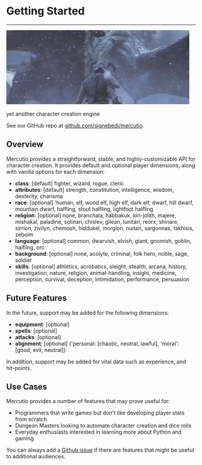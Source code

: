 # Getting Started 
---

![dragon gif](cropped.gif)

yet another character creation engine

See our GitHub repo at [github.com/signebedi/mercutio](https://github.com/signebedi/mercutio).

## Overview

Mercutio provides a straightforward, stable, and highly-customizable API for character creation. It provides default and optional player dimensions, along with vanilla options for each dimension:

- **class**: [default] fighter, wizard, rogue, cleric
- **attributes**: [default] strength, constitution, intelligence, wisdom, dexterity, charisma
- **race**: [optional] 'human, elf, wood elf, high elf, dark elf, dwarf, hill dwarf, mountain dwarf, halfling, stout halfling, lightfoot halfling
- **religion**: [optional] none, branchala, habbakuk, kiri-jolith, majere, mishakal, paladine, solinari, chislev, gilean, lunitari, reorx, shinare, sirrion, zivilyn, chemosh, hiddukel, morgion, nuitari, sargonnas, takhisis, zeboim
- **language**: [optional] common, dwarvish, elvish, giant, gnomish, goblin, halfling, orc
- **background**: [optional] none, acolyte, criminal, folk hero, noble, sage, soldier
- **skills**: [optional] athletics, acrobatics, sleight, stealth, arcana, history, investigation, nature, religion, animal-handling, insight, medicine, perception, survival, deception, intimidation, performance, persuasion

## Future Features

In the future, support may be added for the following dimensions:

- **equipment**: [optional]
- **spells**: [optional]
- **attacks**: [optional]
- **alignment**: [optional] {'personal: [chaotic, neutral, lawful], 'moral': [good, evil, neutral]}

In addition, support may be added for vital data such as experience, and hit-points.

## Use Cases

Mercutio provides a number of features that may prove useful for:

- Programmers that write games but don't like developing player stats from scratch
- Dungeon Masters looking to automate character creation and dice rolls
- Everyday enthusiasts interested in learning more about Python and gaming

You can always add a [Github issue](https://github.com/signebedi/mercutio/issues) if there are features that might be useful to additional audiences.

